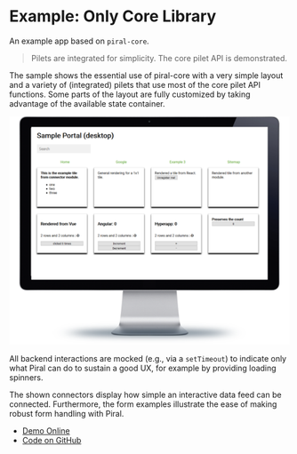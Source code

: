 # Example: Only Core Library

An example app based on `piral-core`.

> Pilets are integrated for simplicity. The core pilet API is demonstrated.

The sample shows the essential use of piral-core with a very simple layout and a variety of (integrated) pilets that use most of the core pilet API functions. Some parts of the layout are fully customized by taking advantage of the available state container.

![Piral Core Demo](../diagrams/demo-core.png)

All backend interactions are mocked (e.g., via a `setTimeout`) to indicate only what Piral can do to sustain a good UX, for example by providing loading spinners.

The shown connectors display how simple an interactive data feed can be connected. Furthermore, the form examples illustrate the ease of making robust form handling with Piral.

- [Demo Online](https://demo-core.piral.io)
- [Code on GitHub](https://github.com/smapiot/piral/tree/master/src/samples/sample-piral-core)
